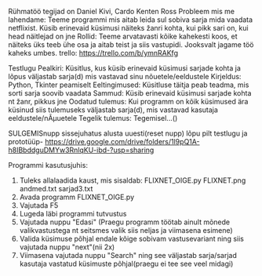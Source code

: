 Rühmatöö tegijad on Daniel Kivi, Cardo Kenten Ross
Probleem mis me lahendame: Teeme programmi mis aitab leida sul sobiva sarja mida vaadata netflixist. Küsib erinevaid küsimusi näiteks žanri kohta, kui pikk sari on, kui head näitlejad on jne
Rollid: Teeme arvatavasti kõike kahekesti koos, et näiteks üks teeb ühe osa ja aitab teist ja siis vastupidi. Jooksvalt jagame töö kaheks umbes. 
trello: https://trello.com/b/ymnRAKfg

Testlugu
Pealkiri: Küsitlus, kus küsib erinevaid küsimusi sarjade kohta ja lõpus väljastab
sarja(d) mis vastavad sinu nõuetele/eeldustele
Kirjeldus: Python, Tkinter peamiselt
Eeltingimused: Küsitluse täitja peab teadma, mis sorti sarja soovib vaadata
Sammud: Küsib erinevaid küsimusi sarjade kohta nt žanr, pikkus jne
Oodatud tulemus: Kui programm on kõik küsimused ära küsinud siis tulemuseks väljastab
sarja(d), mis vastavad kasutaja eeldustele/nÃµuetele
Tegelik tulemus: Tegemisel...()


SULGEMISnupp
sissejuhatus
alusta uuesti(reset nupp)
lõpu pilt
testlugu ja prototüüp- https://drive.google.com/drive/folders/1l9pQ1A-h8IBbddguDMYw3RnlqKU-ibd-?usp=sharing

Programmi kasutusjuhis:
1. Tuleks allalaadida kaust, mis sisaldab:
    FLIXNET_OIGE.py
    FLIXNET.png
    andmed.txt
    sarjad3.txt
2. Avada programm FLIXNET_OIGE.py
3. Vajutada F5
4. Lugeda läbi programmi tutvustus
5. Vajutada nuppu "Edasi"
(Praegu programm töötab ainult mõnede valikvastustega nt seitsmes valik siis neljas ja viimasena esimene)
6. Valida küsimuse põhjal endale kõige sobivam vastusevariant ning siis vajutada nuppu "next"(nii 2x)
7. Viimasena vajutada nuppu "Search" ning see väljastab sarja/sarjad kasutaja vastatud küsimuste põhjal(praegu ei tee see veel midagi)

